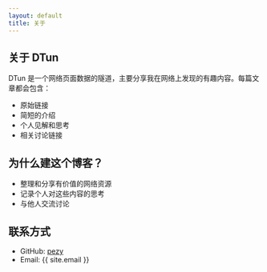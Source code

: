 ```yaml
---
layout: default
title: 关于
---
```


## 关于 DTun

DTun 是一个网络页面数据的隧道，主要分享我在网络上发现的有趣内容。每篇文章都会包含：

- 原始链接
- 简短的介绍
- 个人见解和思考
- 相关讨论链接

## 为什么建这个博客？

- 整理和分享有价值的网络资源
- 记录个人对这些内容的思考
- 与他人交流讨论

## 联系方式

- GitHub: [pezy](https://github.com/pezy)
- Email: {{ site.email }} 
